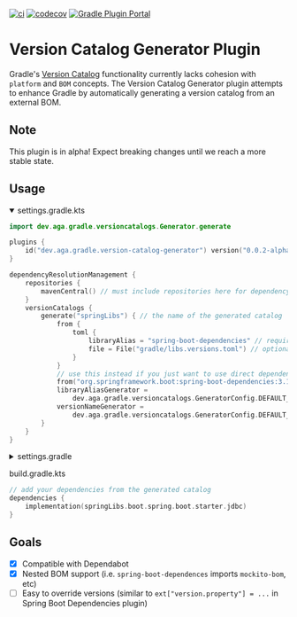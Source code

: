 [![ci](https://github.com/austinarbor/version-catalog-generator/actions/workflows/ci.yml/badge.svg)](https://github.com/austinarbor/version-catalog-generator/actions/workflows/ci.yml)
[![codecov](https://codecov.io/gh/austinarbor/version-catalog-generator/graph/badge.svg?token=IO5UCDD5A0)](https://codecov.io/gh/austinarbor/version-catalog-generator)
[![Gradle Plugin Portal](https://staging.shields.io/gradle-plugin-portal/v/dev.aga.gradle.version-catalog-generator?label=Gradle%20Plugin%20Portal)](https://plugins.gradle.org/plugin/dev.aga.gradle.version-catalog-generator)

# Version Catalog Generator Plugin

Gradle's [Version Catalog](https://docs.gradle.org/current/userguide/platforms.html) functionality currently lacks
cohesion
with `platform` and `BOM` concepts. The Version Catalog Generator plugin attempts to enhance Gradle by automatically
generating
a version catalog from an external BOM.

## Note

This plugin is in alpha! Expect breaking changes until we reach a more stable state.

## Usage
<details open>
  <summary>settings.gradle.kts</summary>

```kotlin
import dev.aga.gradle.versioncatalogs.Generator.generate

plugins {
    id("dev.aga.gradle.version-catalog-generator") version("0.0.2-alpha")
}

dependencyResolutionManagement {
    repositories {
        mavenCentral() // must include repositories here for dependency resolution to work from settings
    }
    versionCatalogs {
        generate("springLibs") { // the name of the generated catalog
            from {
                toml {
                    libraryAlias = "spring-boot-dependencies" // required, alias of the library in the toml below
                    file = File("gradle/libs.versions.toml") // optional, only required if not using this value
                }
            }
            // use this instead if you just want to use direct dependency notation
            from("org.springframework.boot:spring-boot-dependencies:3.1.2")
            libraryAliasGenerator =
                dev.aga.gradle.versioncatalogs.GeneratorConfig.DEFAULT_ALIAS_GENERATOR // optional, change if required
            versionNameGenerator =
                dev.aga.gradle.versioncatalogs.GeneratorConfig.DEFAULT_VERSION_NAME_GENERATOR // optional, change if required
        }
    }
}
```
</details>
<details>
    <summary>settings.gradle</summary>

```groovy
import static dev.aga.gradle.versioncatalogs.Generator.INSTANCE as Generator

plugins {
    id('dev.aga.gradle.version-catalog-generator') version '0.0.2-alpha'
}

dependencyResolutionManagement {
    repositories {
        mavenCentral() // must include repositories here for dependency resolution to work from settings
    }
    versionCatalogs {
        Generator.generate(it, 'springLibs') {
            it.from("org.springframework.boot:spring-boot-dependencies:3.1.2")
            it.libraryAliasGenerator =
                    dev.aga.gradle.versioncatalogs.GeneratorConfig.DEFAULT_ALIAS_GENERATOR // optional, change if required
            it.versionNameGenerator =
                    dev.aga.gradle.versioncatalogs.GeneratorConfig.DEFAULT_VERSION_NAME_GENERATOR // optional, change if required
        }
    }
}
```
</details>

build.gradle.kts
```kotlin
// add your dependencies from the generated catalog
dependencies {
    implementation(springLibs.boot.spring.boot.starter.jdbc)
}
```

## Goals

- [x] Compatible with Dependabot
- [x] Nested BOM support (i.e. `spring-boot-dependences` imports `mockito-bom`, etc)
- [ ] Easy to override versions (similar to `ext["version.property"] = ...` in Spring Boot Dependencies plugin)

